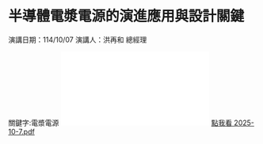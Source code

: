 # 半導體電漿電源的演進應用與設計關鍵

演講日期：114/10/07 演講人：洪再和 總經理

關鍵字:電漿電源
![2025-10-7.pdf](2025-10-7.pdf)
[點我看 2025-10-7.pdf](https://github.com/chipsworld/114/raw/main/2025-10-7.pdf)

